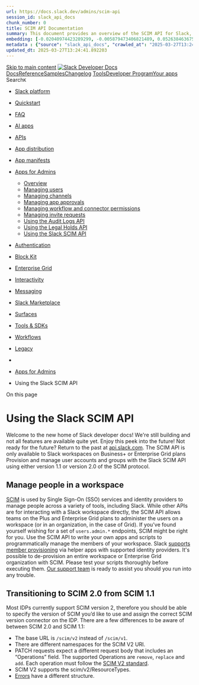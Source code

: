 ```yaml
---
url: https://docs.slack.dev/admins/scim-api
session_id: slack_api_docs
chunk_number: 0
title: SCIM API Documentation
summary: This document provides an overview of the SCIM API for Slack, including links to relevant resources and tools for developers and admins.
embedding: [-0.02040974423289299, -0.005879473406821489, 0.0526384636759758, -0.021970488131046295, 0.00921106431633234, 0.005509296897798777, -0.00961125548928976, 0.020089590921998024, 0.004992383532226086, -0.008457371033728123, -0.002454505069181323, -0.010671760886907578, -0.0359104759991169, 0.05237166956067085, 0.021236805245280266, 0.03302910178899765, -0.01648787036538124, 0.04041929543018341, -0.015087202191352844, 0.054425980895757675, 0.029133908450603485, 0.041859984397888184, 0.003521681297570467, 0.09332454949617386, -0.03377612307667732, -0.013146275654435158, -0.054532699286937714, 0.00895760953426361, -0.027199652045965195, -0.019649380818009377, -0.0005252507398836315, -0.02433161623775959, -0.03825826570391655, 0.010991914197802544, -0.003184853820130229, -0.013713213615119457, -0.02386472560465336, 0.09119020402431488, 0.018488826230168343, -0.023571252822875977, -0.027132952585816383, 0.032362114638090134, -0.012979529798030853, -0.01626109704375267, -0.06728545576334, -0.01119867991656065, 0.011545511893928051, -0.031401656568050385, 0.005722731817513704, -0.0071767596527934074, -0.029240626841783524, -0.014353519305586815, 0.0020693212281912565, 0.014913786202669144, -0.04247361049056053, -0.0006774067296646535, -0.013099586591124535, -0.028493601828813553, -0.047329261898994446, 0.0035783748608082533, 0.018515506759285927, -0.0015599114121869206, 0.007463563233613968, -0.019342567771673203, -0.00852406956255436, 0.02052980102598667, 0.021103408187627792, 0.03996574506163597, 0.015514072962105274, 0.0026729428209364414, 0.04727590084075928, 0.020943332463502884, -0.00273630628362298, -0.0022143905516713858, -0.02363795042037964, 0.01859554462134838, -0.016301115974783897, 0.08452034741640091, 0.00921106431633234, 0.018035275861620903, -0.02729303017258644, -0.032495513558387756, -0.012626027688384056, -0.00048606537166051567, -0.08254607021808624, 0.04711582511663437, -0.03892524912953377, -0.038178227841854095, 0.010158183053135872, 0.020436422899365425, 0.0077303568832576275, 0.0020960005931556225, -0.030494557693600655, -0.007903773337602615, 0.06701865792274475, -0.03841834142804146, -0.05970850586891174, -0.037084370851516724, -0.016554569825530052, 0.06984667479991913, 0.06098911538720131, -0.0035717051941901445, -0.06584476679563522, -0.03465654328465462, 0.0264926478266716, -0.00190757738891989, 0.03484329953789711, 0.02985425293445587, -0.0007953796884976327, -0.024144859984517097, -0.10570379346609116, -0.003129827557131648, 0.004355412442237139, 0.001186399720609188, -0.01892903633415699, -0.013699873350560665, 0.009457848034799099, 0.015514072962105274, -0.023157721385359764, -0.026119135320186615, -0.016074340790510178, -0.021250145509839058, 0.05063750594854355, 0.00872416514903307, -0.008303964510560036, -0.030094366520643234, -0.005806105211377144, -0.019982872530817986, -0.08740172535181046, -0.0007240956765599549, 0.01598096266388893, -0.049143459647893906, 0.061255909502506256, -0.050850942730903625, -0.05031735450029373, 0.01774180307984352, -0.0481029637157917, -0.01779516227543354, -0.03452314808964729, 0.005332545842975378, -0.009044317528605461, -0.04594193398952484, -0.012852802872657776, 0.026812801137566566, -0.04842311516404152, -0.03985903039574623, -0.009077667258679867, 0.02052980102598667, -0.0779038593173027, 0.021850431337952614, -0.0030331145972013474, -0.009271092712879181, -0.01750168949365616, -0.00740353437140584, -0.04524826630949974, -0.01241926196962595, -0.03212200105190277, 0.03609723225235939, 0.02825348824262619, -0.0012522644829005003, -0.005292526446282864, 0.03017440438270569, 0.013266333378851414, -0.060508888214826584, -0.0030781361274421215, -0.024691788479685783, 0.03465654328465462, -0.036524102091789246, -0.06749889254570007, 0.008450700901448727, -0.0005198314902372658, -0.04508819058537483, -0.0418333038687706, -0.02034304477274418, 0.015874244272708893, -0.03671085834503174, 0.016808023676276207, 0.01540735550224781, -0.042206816375255585, -0.012766094878315926, -0.015340656973421574, -0.008303964510560036, -0.0477561317384243, -0.06178949773311615, -0.017141517251729965, 0.008504060097038746, -0.05730735883116722, 0.03366940841078758, -0.0022877587471157312, -0.0001999913074541837, 0.053065333515405655, 0.03935211896896362, 0.04804960638284683, -0.019596021622419357, 0.007830404676496983, -0.027613181620836258, 0.02609245665371418, 0.008577427826821804, -0.022584114223718643, -0.01631445437669754, 0.027586502954363823, -0.019529324024915695, 0.05634690076112747, -0.0018942375900223851, 0.023317798972129822, -0.0027029570192098618, 0.011945703066885471, 0.0229176077991724, -0.02297096699476242, -0.010758469812572002, 0.03177516907453537, -0.009964757598936558, -0.04708914831280708, 0.0627499595284462, -0.033055782318115234, -0.0033349255099892616, 0.010611732490360737, 0.010378288105130196, -0.016781345009803772, -0.012979529798030853, -0.005112440790981054, 0.02774657867848873, 0.04780948907136917, 0.010951895266771317, 0.028680358082056046, 0.019142471253871918, 0.05133117362856865, -0.035323530435562134, 0.0024511702358722687, -0.02103670872747898, -0.014420217834413052, 0.038338303565979004, -0.004702244885265827, -0.014660332351922989, 0.02563890628516674, -0.05730735883116722, 0.015447374433279037, -0.018555525690317154, 0.010111493989825249, -0.016901401802897453, 0.007350175641477108, -0.00656646816059947, -0.012939510866999626, 0.054532699286937714, 0.021503599360585213, 0.0036784226540476084, -0.010705110616981983, -0.06637835502624512, 0.021810412406921387, 0.00941115990281105, 0.025798983871936798, 0.02506529912352562, 0.027159633114933968, -0.00898428913205862, -0.0004710582143161446, -0.032495513558387756, 0.011038603261113167, 0.04503483325242996, 0.0057660858146846294, 0.04087284579873085, -0.018448807299137115, -0.014473576098680496, -0.009264422580599785, 0.01795523799955845, -0.023411177098751068, 0.031161542981863022, 0.011992392130196095, 0.02557220868766308, -0.02068987675011158, -0.01003145519644022, -0.040792807936668396, 0.03740452229976654, 0.033616047352552414, -0.0040586041286587715, -0.03196192532777786, 0.004528828896582127, -0.008824212476611137, 0.037084370851516724, -0.04594193398952484, -0.021223464980721474, -0.010451655834913254, -0.03900528699159622, -0.019195830449461937, -0.012259186245501041, 0.020609838888049126, 0.014300160109996796, 0.0084106819704175, 0.009577905759215355, -0.013526457361876965, -0.02643928863108158, 0.00843736156821251, 0.05199815705418587, -0.0024478351697325706, 0.003019775031134486, -0.024985261261463165, 0.02381136827170849, 0.014660332351922989, -0.014873767271637917, -0.003771800547838211, 0.06477759033441544, 0.020049571990966797, 0.0376446396112442, 0.041459791362285614, -0.024064822122454643, 0.016474531963467598, 0.037884753197431564, -0.013192964717745781, 0.02790665626525879, 0.02398478426039219, -0.029934290796518326, -0.019409265369176865, 0.031641773879528046, -0.01711483672261238, 0.017181536182761192, 0.00024344955454580486, -0.007136740256100893, 0.023384496569633484, -0.010891865938901901, -0.014126744121313095, 0.01660792902112007, -0.019822796806693077, -0.013486438430845737, -0.02990761026740074, -0.00847071036696434, 0.013339702039957047, -0.03449646756052971, -0.04020586237311363, -0.012946180067956448, 0.04407437518239021, -0.011672238819301128, 0.056933846324682236, -0.0399123877286911, 0.006489764899015427, 0.04364750534296036, -0.031161542981863022, -0.00965794362127781, 0.020476441830396652, 0.05426590517163277, 0.0027263015508651733, 0.039538875222206116, 0.002411151072010398, -0.03724444657564163, -0.030334481969475746, -0.022263962775468826, -0.000497737608384341, 0.04057937115430832, -0.044928114861249924, 0.00907099712640047, -0.014967145398259163, 0.024131519719958305, -0.014233461581170559, -0.017888540402054787, -0.012666046619415283, -0.016127699986100197, -0.011232028715312481, 0.04303387925028801, 0.003158174455165863, -0.06531117856502533, 0.010691771283745766, 0.00578609574586153, -0.04684903100132942, -0.006009535398334265, -0.0051024360582232475, 0.006506439298391342, 0.02711961418390274, 0.007036692462861538, 0.008170567452907562, -0.008130548521876335, 0.0376446396112442, -0.013606495223939419, -0.008123878389596939, -0.038231585174798965, 0.008030500262975693, -0.0015332319308072329, -0.02422489784657955, 0.031294941902160645, -0.014153423719108105, 0.05450602248311043, 0.00838400237262249, 0.03318917751312256, 0.05282521992921829, 0.03863177448511124, -0.030734673142433167, -0.02591904066503048, -0.008690815418958664, 0.030227763578295708, -0.030387841165065765, 0.010985244065523148, -0.011272047646343708, 0.001135542057454586, 0.017074817791581154, 0.03428303450345993, -0.004131972789764404, -0.025852341204881668, 0.019929515197873116, -0.0022627469152212143, 0.03980566933751106, 0.01638115383684635, 0.056080106645822525, -0.031001467257738113, 0.05640025809407234, -0.001263936748728156, -0.01105861272662878, -0.03505673632025719, -0.019582681357860565, -0.021917128935456276, 0.03121490217745304, 0.012399252504110336, 0.012852802872657776, -0.01177228707820177, 0.010958564467728138, 0.008710824884474277, 0.04490143433213234, -0.02138354256749153, 0.02750646509230137, -0.008043840527534485, 0.025492168962955475, 0.03543024882674217, 0.03358937054872513, 0.04882330819964409, 0.03217536211013794, -0.028787076473236084, 0.011558851227164268, -0.02661270461976528, 0.008257275447249413, 0.02000955305993557, -0.03943215683102608, -0.01774180307984352, 0.002354457275941968, -0.060455527156591415, -0.03780471533536911, -0.0039085326716303825, 0.0784374475479126, -0.006272994913160801, -0.03374944627285004, 0.011625549755990505, 0.011879004538059235, -0.00431872857734561, 0.0007290980429388583, 0.024251578375697136, 0.014753710478544235, 0.0042687044478952885, -0.014460236765444279, -0.0025712274946272373, 0.007623639423400164, 0.031695131212472916, -0.021170105785131454, -0.04041929543018341, -0.006202961318194866, 0.02860032021999359, -0.026225853711366653, 0.005679377820342779, 0.016301115974783897, 0.010138173587620258, -0.009557896293699741, -0.052211593836545944, 0.019089113920927048, -0.013673193752765656, 0.06621827930212021, -0.0023594596423208714, 0.013026218861341476, -0.01458029355853796, -0.010671760886907578, -0.0003503756015561521, -0.017088158056139946, 0.031161542981863022, 0.003928542137145996, 0.0324154756963253, -0.015660809352993965, 0.004952364135533571, 0.02961413748562336, 0.004765608347952366, -0.013793251477181911, 0.0036850925534963608, -0.017768481746315956, -0.013099586591124535, 0.0011555516393855214, 0.018168672919273376, 0.04866323247551918, 0.0444478876888752, 0.014526935294270515, -0.005739406682550907, -0.001023822114802897, 0.024465013295412064, 0.09417829662561417, 0.055333081632852554, 0.01791521906852722, 0.03535021096467972, -0.004438785836100578, 0.022997645661234856, -0.040099143981933594, 0.0071167307905852795, 0.0037918102461844683, -0.015273958444595337, -0.001795857329852879, -0.03156173229217529, 0.03940548002719879, -0.024651769548654556, -0.02495858259499073, -0.009251083247363567, 0.023918084800243378, -0.0035550305619835854, 0.022597454488277435, 0.04388761892914772, 0.018382109701633453, 0.022544095292687416, -0.013139606453478336, -0.008864231407642365, -0.011825645342469215, -0.021330183371901512, -0.00507242139428854, 0.009357800707221031, 0.01903575472533703, 0.007183429319411516, -0.0188223198056221, 0.023677971214056015, 0.01994285359978676, 0.037324484437704086, 0.03081471100449562, -0.009751321747899055, 0.0030931432265788317, 0.004672230686992407, 0.011945703066885471, 0.007050032261759043, 0.02159697748720646, 0.006746554281562567, -0.04324731230735779, -0.06963324546813965, -0.002192713553085923, -0.006499769631773233, 0.017408311367034912, -0.03438974916934967, 0.026812801137566566, -0.011678908951580524, -0.01971607841551304, 0.0030381169635802507, -0.0009437839034944773, -0.007230118382722139, -0.0008879238739609718, 0.010184862650930882, 0.00887090153992176, 0.0015974292764440179, 0.019195830449461937, 0.009417829103767872, -0.0125059699639678, 0.007356845308095217, -0.0014923791168257594, 0.013766571879386902, 0.019409265369176865, 0.020836614072322845, 0.008203916251659393, -0.03156173229217529, 0.041246358305215836, -0.010905206203460693, -0.009131025522947311, 0.03081471100449562, 0.0024328280705958605, -0.0028947151731699705, 0.03246883302927017, -0.029320664703845978, -0.01025823038071394, -0.03679089620709419, 0.0209166519343853, 0.024918561801314354, -0.006406391505151987, 0.0016124364919960499, -0.005886143539100885, -0.03348265215754509, -0.04415441304445267, 0.022557435557246208, 0.011652229353785515, -0.013873289339244366, -0.016101019456982613, 0.015153900720179081, 0.0013906639069318771, -0.015327317640185356, -0.04466132074594498, 0.026359250769019127, -0.0003618393966462463, 0.023317798972129822, -0.019849475473165512, -0.053412165492773056, 0.014993824996054173, 0.030041007325053215, -0.035563644021749496, -0.011725598014891148, -0.059601787477731705, -0.02774657867848873, -0.007556940894573927, -0.023717990145087242, -0.014927126467227936, 0.008063849993050098, 0.028120091184973717, -0.013913309201598167, 0.010731790214776993, 0.006212966050952673, 0.04901006445288658, 0.002344452543184161, -0.04097956418991089, 0.023277780041098595, 0.01948930323123932, -0.031108183786273003, -0.01903575472533703, -0.013032888062298298, 0.0017291588010266423, 0.01876896061003208, 0.021090067923069, -0.042180135846138, 0.020783254876732826, -0.0020426418632268906, 0.0028096747118979692, 0.021330183371901512, 0.008137217722833157, -0.0173416119068861, -0.00460553215816617, 0.012232506647706032, 0.01586090587079525, -0.0006144600338302553, -0.0015415692469105124, -0.009811350144445896, -0.010678431019186974, -0.062323085963726044, -0.009437838569283485, 0.03238879516720772, 0.025425471365451813, 0.0076903379522264, -0.011218689382076263, -0.055119648575782776, -0.02342451550066471, -0.00498571339994669, -0.0006082070176489651, 0.017648424953222275, 0.0629100352525711, 0.023397836834192276, -0.030494557693600655, -0.004538833629339933, 0.04610200971364975, 0.018835658207535744, 0.004542168229818344, 0.013713213615119457, -0.02727968990802765, 0.006142932455986738, 0.0406060516834259, -0.01847548596560955, 0.050797585397958755, -0.0362573079764843, 0.0005586000042967498, -0.011825645342469215, -0.009711302816867828, 0.01859554462134838, -0.026572685688734055, -0.045781854540109634, 0.0300676878541708, -0.0035450258292257786, 0.025505509227514267, 0.0036117241252213717, -0.0222239438444376, -0.00824393518269062, 0.023624612018465996, 0.04660891741514206, -0.035216812044382095, 0.024825185537338257, 0.0059861913323402405, -0.005502626765519381, 0.0042120106518268585, -0.012325884774327278, -0.026639383286237717, 0.015020503662526608, 0.010218211449682713, 0.0020226321648806334, -0.02598573826253414, 0.012966190464794636, 0.041753266006708145, 0.03847169876098633, 0.002326110377907753, -0.00787042360752821, -0.03462986648082733, -0.03145501762628555, -0.001032993197441101, 0.013753232546150684, -0.018835658207535744, -0.013493108563125134, -0.01063174195587635, -0.0028780405409634113, 0.06307011097669601, -0.021250145509839058, 0.005259177181869745, 0.029133908450603485, 0.013859950006008148, -0.02621251344680786, 0.025785643607378006, -0.04367418214678764, 0.045781854540109634, -0.037938110530376434, -0.013713213615119457, -0.01438019797205925, 0.00731682637706399, 0.016354473307728767, -0.02836020663380623, -0.05109105631709099, 0.012339224107563496, -0.006633166689425707, 0.01835542917251587, 0.006523114163428545, -0.00809719879180193, 0.006416396703571081, 0.0005836119526065886, -0.021850431337952614, 0.037137728184461594, -0.011605540290474892, -0.006192956585437059, -0.00596618140116334, -0.03689761459827423, -0.011999061331152916, 0.015540752559900284, 0.000968795851804316, -0.008177236653864384, 0.0009171044803224504, -0.027719900012016296, -0.03182852640748024, 0.011845654807984829, -0.011071952059864998, -0.04167322814464569, 0.01480706874281168, 0.04167322814464569, 0.001527395797893405, 0.03302910178899765, 0.019636040553450584, 0.0005661036120727658, 0.02182375267148018, -0.019022414460778236, -0.0024495027028024197, -0.0038451689761132, -0.017768481746315956, -0.008917590603232384, 0.02473180741071701, -0.03201528266072273, 0.0248385239392519, -0.03905864804983139, 0.0166479479521513, -0.014273480512201786, -0.00507242139428854, -0.0026129139587283134, 0.022023847326636314, -0.01938258670270443, -0.012325884774327278, -0.007470232900232077, -0.0008804203243926167, 0.008130548521876335, 0.009404489770531654, -0.002020964864641428, 0.010898536071181297, -0.018048616126179695, 0.0012839463306590915, 0.06904629617929459, -0.008203916251659393, -0.023237761110067368, 0.003209865652024746, 0.017088158056139946, 0.031348299235105515, 0.05986858159303665, 0.03262890875339508, -0.03126826137304306, 0.03535021096467972, -0.0012480958830565214, -0.006266324780881405, -0.05501293018460274, 0.012199156917631626, 0.010104823857545853, 0.03508341684937477, -0.02347787469625473, 0.014500255696475506, -0.018328750506043434, 0.026225853711366653, 0.04108628258109093, -0.02881375513970852, -0.04020586237311363, -0.04596861079335213, 0.01085851714015007, -0.027879975736141205, -0.022410698235034943, 0.005575995426625013, -0.006493099965155125, 0.002492856699973345, -0.017768481746315956, -0.01543403510004282, -0.03150837495923042, -0.0068499366752803326, -0.00665317615494132, -0.01586090587079525, -0.0772101953625679, -0.006122922990471125, 0.0042687044478952885, -0.006533118896186352, -0.02734638750553131, -0.011091961525380611, -0.0024428328033536673, -0.1059705913066864, -0.01384661067277193, 0.01723489537835121, 0.014540274627506733, 0.03321585804224014, 0.009751321747899055, 0.021010030061006546, 0.02211722545325756, 0.01732827164232731, -0.0087575139477849, -0.015420694835484028, -0.04610200971364975, -0.0027613183483481407, -0.015994302928447723, 0.01614103838801384, -0.026972876861691475, -0.0017141517018899322, 0.037031013518571854, -0.002454505069181323, 0.002719631651416421, -0.023091023787856102, 0.00610958319157362, -0.016287775710225105, 0.018462147563695908, -0.014687011949717999, -0.04132639616727829, 0.016901401802897453, -0.03519013151526451, 0.012212497182190418, -0.019862815737724304, 0.001088019460439682, 0.028040053322911263, -0.0705936998128891, -0.00446213036775589, -0.014566954225301743, 0.014927126467227936, -0.004798957612365484, 0.018728941679000854, 0.0171681959182024, -0.032442156225442886, 0.011905684135854244, -0.0171681959182024, 0.02229064144194126, 0.029027190059423447, 0.023717990145087242, 0.02796001546084881, -0.03985903039574623, 0.023237761110067368, -0.027146292850375175, 0.05479949340224266, 0.04460796341300011, 0.021223464980721474, -3.277606447227299e-05, 0.017541708424687386, -0.014753710478544235, -0.01887567713856697, -0.0059294975362718105, 0.004902340471744537, 0.010698440484702587, 0.01579420641064644, 0.04540834575891495, 0.01694142073392868, 0.023451196029782295, -0.007150080054998398, 0.0017208214849233627, -0.0070633720606565475, -0.01830206997692585, -0.02507863938808441, 0.0010129836155101657, 0.019689399749040604, -0.02450503222644329, 0.02206386625766754, 0.0072768074460327625, 0.023918084800243378, 0.004712249618023634, -0.0017191540682688355, 0.007843744941055775, 0.007877093739807606, 0.000982135534286499, -0.048583194613456726, 0.030387841165065765, -0.009077667258679867, 0.05725399777293205, 0.023557912558317184, 0.009811350144445896, -0.017101498320698738, -0.026812801137566566, -0.004442120436578989, -0.009551226161420345, -0.011245368048548698, 0.031748488545417786, -0.0031048154924064875, 0.035723719745874405, -0.010038125328719616, -0.0018692256417125463, -0.02086329273879528, 0.010158183053135872, -0.00030868902103975415, -0.012439271435141563, 0.019756097346544266, 0.0372978076338768, -0.012272525578737259, 0.04490143433213234, -0.033002421259880066, -0.006769898813217878, -0.03358937054872513, 0.041353076696395874, 0.0035150113981217146, -0.019636040553450584, 0.03860509768128395, 0.011512162163853645, -0.011725598014891148, 0.020102931186556816, 0.021583637222647667, -0.05053079128265381, 0.029374023899435997, 0.057040564715862274, -0.006916635204106569, -0.006883285939693451, 0.021076729521155357, 0.003505006665363908, -0.026239193975925446, -0.01082516834139824, 0.014420217834413052, -0.011645559221506119, 0.016727985814213753, 0.0705936998128891, 0.024798505008220673, -0.04100624471902847, 0.03286902606487274, 0.005759416148066521, 0.02562556602060795, -0.001205575536005199, 0.005382569506764412, 0.0214368999004364, -0.005939502269029617, 0.0447947196662426, -0.004682235419750214, -0.01762174628674984, 0.013913309201598167, -0.021063389256596565, -0.004802292678505182, -0.03604387491941452, 0.006406391505151987, -0.013506447896361351, 0.01575418747961521, -0.01563413068652153, 0.009811350144445896, -0.03553696349263191, 0.01852884516119957, 0.01842212863266468, 0.027266349643468857, -0.021903790533542633, 0.002821346977725625, 0.037084370851516724, -0.002834686543792486, -0.0075836204923689365, -0.042180135846138, -0.01943594589829445, -0.01802193745970726, 0.02961413748562336, -0.007910443469882011, 0.0007691171485930681, -0.011105301789939404, -0.02375800907611847, -0.0114588038995862, -0.008177236653864384, 0.031081505119800568, -0.018101975321769714, -0.037031013518571854, -0.0010204871650785208, 0.006969993934035301, 0.026812801137566566, 0.0441010519862175, 0.038791853934526443, 0.039138685911893845, 0.015714168548583984, -0.031695131212472916, 0.0004397932789288461, 0.00234612007625401, -0.009171044453978539, 0.024064822122454643, 0.0024511702358722687, 0.018662242218852043, 0.018728941679000854, -0.004815632477402687, -0.0010838507441803813, -0.013479768298566341, -0.004919014871120453, 0.005732737015932798, 0.016301115974783897, 0.07118064910173416, -0.0001872769062174484, 0.011525502428412437, -0.013239653781056404, 0.0031931910198181868, -0.014340179041028023, -0.013012878596782684, -0.007950462400913239, 0.02290426753461361, -0.008137217722833157, 0.06104247644543648, -0.020889973267912865, -0.011845654807984829, 0.015047183260321617, 0.008117208257317543, -0.02860032021999359, -0.0023327802773565054, 0.02297096699476242, -0.007970471866428852, -0.010511685162782669, 0.022557435557246208, 0.010965234600007534, -0.014460236765444279, -0.029694175347685814, -0.020076250657439232, 0.00027367231086827815, -0.04364750534296036, -0.011078622192144394, -0.027319708839058876, -0.01687472313642502, 0.003338260343298316, -0.0186489038169384, -0.004181996453553438, 0.007450223434716463, 0.03284234553575516, -0.01818201318383217, -0.0013898301403969526, -0.026906177401542664, -0.0022243952844291925, -0.011965712532401085, 0.021023370325565338, -0.027373068034648895, -0.0012972860131412745, 0.001529063330963254, -0.006956654600799084, 0.01579420641064644, -0.017314933240413666, 0.016007641330361366, 0.03268226981163025, 0.018462147563695908, 0.014820408076047897, -0.05143788829445839, -0.032548870891332626, 0.007416874170303345, 0.01858220435678959, 0.012232506647706032, 0.04890334606170654, 0.0068499366752803326, 0.01355980709195137, 0.0069099655374884605, 0.0062363105826079845, 0.0057160621508955956, -0.03252219408750534, 0.02295762673020363, 0.01596762239933014, 0.013439749367535114, 0.010478335432708263, 0.0152072599157691, -0.02750646509230137, -0.009524546563625336, 0.04161987081170082, -0.015647470951080322, 0.0042720395140349865, -0.027186311781406403, -0.002646263223141432, -0.012972859665751457, 0.02739974670112133, 0.03177516907453537, -0.006062894593924284, -0.0071767596527934074, 0.035376887768507004, -0.028040053322911263, 0.022010507062077522, -0.013293012976646423, -0.0425269678235054, -0.010158183053135872, 0.011452133767306805, 0.002371131908148527, -0.010478335432708263, 0.015714168548583984, -0.022997645661234856, 0.000831647019367665, -0.00530253117904067, -0.002537878230214119, -0.014460236765444279, 0.014900446869432926, -0.01739497110247612, 0.017808502539992332, -0.008330644108355045, 0.02671942301094532, 0.04700911045074463, -0.011865664273500443, -0.007950462400913239, 0.01876896061003208, -0.018395448103547096, 0.012032411061227322, 0.030227763578295708, 0.0077903857454657555, -0.03759127855300903, -0.0072701373137533665, 0.006369707640260458, -0.007943792268633842, 0.01543403510004282, -0.009891388937830925, 0.010378288105130196, 0.004185331519693136, -0.03417631611227989, 0.020596498623490334, 0.010438316501677036, -0.02926730550825596, -0.0015674149617552757, 0.003379946807399392, 0.03628398850560188, 0.010038125328719616, 0.009544556960463524, -0.03700433298945427, 0.029934290796518326, -0.03190856799483299, 0.01353312749415636, -0.030281122773885727, 0.018955716863274574, 0.021690355613827705, 0.021850431337952614, -0.0009604585357010365, -0.016074340790510178, 0.005115775391459465, -0.01819535344839096, 0.01264603715389967, -0.005505961831659079, 0.02295762673020363, 0.005269182380288839, -0.022584114223718643, 0.006646506488323212, -0.08115874230861664, -0.03252219408750534, -0.010538364760577679, -0.00901096872985363, 0.005892813205718994, -0.016674626618623734, -0.0392187237739563, 0.006172947119921446, -0.008077189326286316, -0.016727985814213753, 0.010625072754919529, -0.032548870891332626, 0.0020276347640901804, 0.03900528699159622, 0.003521681297570467, -0.00015642883954569697, 0.07870423793792725, -0.0071767596527934074, 0.006129593122750521, 0.007797055412083864, 0.045221589505672455, 0.00437542237341404, -0.011412114836275578, 0.026812801137566566, -0.0037784704472869635, -0.04276708513498306, -0.015313977375626564, 0.016741326078772545, 0.019409265369176865, 0.009164375253021717, -0.01875562034547329, -0.034923337399959564, -0.0467156358063221, 0.026225853711366653, 0.02159697748720646, 0.010184862650930882, 0.0047889528796076775, 0.02426491677761078, -0.024198219180107117, 0.00667985575273633, -0.0035316860303282738, -0.015874244272708893, 0.03217536211013794, -0.029400702565908432, 0.03559032455086708, -0.001822536694817245, -0.04922349750995636, -0.04007246345281601, 0.010818498209118843, -0.007943792268633842, -0.01384661067277193, -0.019235849380493164, 0.02450503222644329, 0.0022360675502568483, 0.025598887354135513, 0.011405444703996181, 0.025545528158545494, -0.04791620746254921, 0.020836614072322845, -0.030441198498010635, -0.050504110753536224, -0.013886629603803158, 0.004008580464869738, -0.02342451550066471, 0.009391149505972862, 0.0029664160683751106, -0.035563644021749496, 0.04234021157026291, 0.04551506042480469, -0.02415820024907589, -0.019169151782989502, 0.003508341498672962, 0.015287297777831554, 0.02926730550825596, 0.004612201824784279, -0.018315410241484642, 0.006719874683767557, 0.03382948413491249, 0.00610958319157362, 0.020396403968334198, -0.010618402622640133, 0.022784210741519928, -0.020369725301861763, 0.005502626765519381, -0.028867114335298538, 0.006496434565633535, -0.01739497110247612, 0.017434990033507347, -0.015153900720179081, 0.005822779610753059, 0.003981900867074728, 0.014366858638823032, 0.006106248591095209, 0.02040974423289299, -0.006576472893357277, 0.024651769548654556, -0.017995256930589676, -0.0028546962421387434, 0.020436422899365425, 0.007783716078847647, -0.0339895598590374, 0.028947152197360992, 0.014673671685159206, -0.0042120106518268585, -0.02285090833902359, 0.00538590457290411, -0.011131981387734413, -0.025879021733999252, 0.023344477638602257, 0.03204196318984032, 0.0053092013113200665, 0.003226540284231305, -0.005946171935647726, -0.006002865731716156, 0.009471188299357891, 0.01168557908385992, 0.0016799686709418893, 0.05826781690120697, 0.01983613707125187, 0.001324799144640565, 0.00918438471853733, 0.023237761110067368, -0.01420678198337555, -0.030788032338023186, 0.007016682997345924, 0.02553218975663185, 0.014313499443233013, 0.0069032954052090645, 0.004808962345123291, 0.010938555002212524, 0.002117677591741085, -0.01814199425280094, 0.005646028555929661, 0.025038620457053185, 0.003838499076664448, -0.022650813683867455, 0.005079091526567936, -0.00729014677926898, -0.013386390171945095, -0.020222987979650497, -0.043514106422662735, -0.02950742095708847, 0.0011522166896611452, -0.03198860585689545, -0.025025280192494392, 0.03393620252609253, -0.016154378652572632, 0.014366858638823032, 0.006923305336385965, -0.020889973267912865, -0.0002692952402867377, 0.030094366520643234, 0.020849954336881638, -0.005485952366143465, -0.01994285359978676, -0.02206386625766754, -0.03807150945067406, -0.00312649249099195, 0.01353312749415636, 0.013779912143945694, 0.01239258237183094, 0.01904909312725067, 0.004145312123000622, -0.008950939401984215, 0.012859472073614597, 0.01460697315633297, 0.021636996418237686, -0.012312544509768486, 0.01728825271129608, -0.0222239438444376, 0.01500716432929039, -0.05565323680639267, -0.00092544179642573, 0.012485960498452187, -0.006096243858337402, 0.015847565606236458, -0.024358294904232025, -0.01830206997692585, -0.028893793001770973, -0.007096721325069666, 0.043807581067085266, 0.013726552948355675, 0.003084806026890874, 0.005632689222693443, -0.0043654171749949455, 0.02086329273879528, -0.004222015384584665, 0.0458352155983448, 0.009697963483631611, 0.009057657793164253, -0.0001298536517424509, -0.009577905759215355, -0.012272525578737259, 0.04716918617486954, -0.031134864315390587, -0.017715124413371086, 0.0037651308812201023, -0.00240281387232244, -0.002919727237895131, 0.009838029742240906, 0.04500815272331238, 0.038284942507743835, -0.004408771172165871, -0.005942836869508028, -0.023451196029782295, 0.05429258570075035, -0.004362082574516535, 0.01852884516119957, -0.024198219180107117, -0.00221772538498044, 0.015900924801826477, 0.000704919861163944, 0.018608883023262024, -0.0029914281331002712, 0.0027829953469336033, -0.008864231407642365, -0.009524546563625336, -0.01575418747961521, -0.040445975959300995, 0.006896625738590956, 0.00552930636331439, -0.009024308063089848, -0.02034304477274418, 0.0053492202423512936, 0.018715601414442062, -0.00020155456149950624, -0.03292238339781761, 0.01279277354478836, 0.012979529798030853, 0.044874757528305054, 0.021917128935456276, 0.022557435557246208, -0.007963801734149456, 0.017141517251729965, 0.02097001112997532, -0.007030022796243429, -0.008350653573870659, -0.03785807266831398, 0.013833270408213139, -0.037377845495939255, 0.024651769548654556, 0.010698440484702587, 0.029827572405338287, 0.018555525690317154, -0.004415441304445267, 0.022597454488277435, 0.01659458875656128, -0.023717990145087242, -0.006956654600799084, 0.0035116765648126602, -0.01926252990961075, -0.010278239846229553, -0.003855173708871007, -0.0009112683474086225, -0.03158841282129288, -0.004622206557542086, -0.009177714586257935, -0.010384957306087017, -0.017314933240413666, 0.009637934155762196, 0.013953328132629395, 0.0038885229732841253, 0.04882330819964409, 0.013139606453478336, 0.005592669826000929, 0.011051942594349384, 0.01057171355932951, 0.02035638503730297, 0.00912435632199049, 0.023104364052414894, 0.019129132851958275, -0.02251741662621498, -0.01543403510004282, -0.007917112670838833, 0.03767131641507149, 0.05794766545295715, -0.056240182369947433, 0.006786573212593794, 0.010538364760577679, -0.02966749668121338, 0.004625541623681784, -0.007510251831263304, 0.01506052352488041, -0.010951895266771317, -0.015313977375626564, -0.0004852316342294216, -0.012459280900657177, -0.00807051919400692, -0.017488349229097366, 0.03452314808964729, -0.009878048673272133, -0.0012714402982965112, -0.0035983845591545105, -0.015087202191352844, 0.03057459555566311, -0.007590290158987045, -0.001709149219095707, 0.018168672919273376, 0.010731790214776993, 0.018915696069598198, 0.0010680098785087466, 0.043914299458265305, -0.021690355613827705, 0.011645559221506119, 0.031054824590682983, 0.01181897521018982, 0.0362573079764843, -0.010638412088155746, -0.040392614901065826, -0.013593155890703201, -0.013913309201598167, 0.010244891047477722, -0.021076729521155357, 0.01723489537835121, 0.014393538236618042, 0.01105861272662878, 0.020156288519501686, -0.016741326078772545, 0.03156173229217529, 0.0009788005845621228, 0.006996673531830311, 0.023464534431695938, -0.023264439776539803, 0.031081505119800568, -0.040499333292245865, -0.020156288519501686, 0.029694175347685814, 0.00253621069714427, -0.014727030880749226, -0.015674149617552757, -0.03097478672862053, 0.025212036445736885, 0.0025712274946272373, -0.00512911519035697, 0.034869980067014694, 0.0012781101977452636, 0.00015330234600696713, -0.0034849969670176506, 0.036630820482969284, -0.00273630628362298, 0.05330544710159302, 0.03513677418231964, 0.006363037507981062, -0.010098153725266457, 0.01687472313642502, -0.011192009784281254, 0.03569704294204712, 0.008203916251659393, 0.030387841165065765, -0.010078144259750843, 0.004202005919069052, 0.004285379312932491, 0.032148681581020355, -0.0002870120224542916, 0.03153505548834801, -0.02450503222644329, 0.007350175641477108, 0.008704155683517456, 0.022250622510910034, -5.580789365922101e-05, -0.011705588549375534, 0.01230587437748909, -0.00903764832764864, 0.002286091446876526, -0.0023044333793222904, -0.04127303510904312, 0.024518372491002083, 0.043567463755607605, 0.01938258670270443, 0.026385929435491562, 0.027719900012016296, 0.023838046938180923, 0.007510251831263304, -0.015447374433279037, 0.03559032455086708, 0.012946180067956448, -0.037031013518571854, -0.02530541457235813, -0.00798381119966507, 0.013779912143945694, -0.006779903545975685, -0.006419731304049492, 0.017981918528676033, -0.025798983871936798, 0.01082516834139824, 0.026412609964609146, -0.007390194572508335, -0.04580853506922722, 0.017061477527022362, -0.015594110824167728, 0.026292551308870316, 0.022837569937109947, 0.029827572405338287, 0.005936167202889919, 0.008690815418958664, -0.006286334246397018, 0.0007828737143427134, 0.014126744121313095, 0.0209166519343853, -0.0035516954958438873, 0.012232506647706032, 0.012365903705358505, -0.008997628465294838, -0.00036663335049524903, -0.01241926196962595]
metadata : {"source": "slack_api_docs", "crawled_at": "2025-03-27T13:24:40.265630", "url_path": "/admins/scim-api", "chunk_size": 4858}
updated_dt: 2025-03-27T13:24:41.892203
---
```

[Skip to main content](https://docs.slack.dev/admins/scim-api#__docusaurus_skipToContent_fallback)
[![Slack Developer Docs](https://docs.slack.dev/img/logos/slack-developers-white.png)](https://slack.dev)[Docs](https://docs.slack.dev/)[Reference](https://docs.slack.dev/reference)[Samples](https://docs.slack.dev/samples)[Changelog](https://docs.slack.dev/changelog)
[Tools](https://tools.slack.dev)[Developer Program](https://api.slack.com/developer-program)[Your apps](https://api.slack.com/apps)
Search`K`
  * [Slack platform](https://docs.slack.dev/)
  * [Quickstart](https://docs.slack.dev/quickstart)
  * [FAQ](https://docs.slack.dev/faq)
  * [AI apps](https://docs.slack.dev/ai/)
  * [APIs](https://docs.slack.dev/apis/)
  * [App distribution](https://docs.slack.dev/distribution/)
  * [App manifests](https://docs.slack.dev/app-manifests/)
  * [Apps for Admins](https://docs.slack.dev/admins/)
    * [Overview](https://docs.slack.dev/admins/)
    * [Managing users](https://docs.slack.dev/admins/managing-users)
    * [Managing channels](https://docs.slack.dev/admins/managing-channels)
    * [Managing app approvals](https://docs.slack.dev/admins/managing-app-approvals)
    * [Managing workflow and connector permissions](https://docs.slack.dev/admins/managing-workflow-and-connector-permissions)
    * [Managing invite requests](https://docs.slack.dev/admins/managing-invite-requests)
    * [Using the Audit Logs API](https://docs.slack.dev/admins/audit-logs-api)
    * [Using the Legal Holds API](https://docs.slack.dev/admins/legal-holds-api)
    * [Using the Slack SCIM API](https://docs.slack.dev/admins/scim-api)
  * [Authentication](https://docs.slack.dev/authentication/)
  * [Block Kit](https://docs.slack.dev/block-kit/)
  * [Enterprise Grid](https://docs.slack.dev/enterprise-grid/)
  * [Interactivity](https://docs.slack.dev/interactivity/)
  * [Messaging](https://docs.slack.dev/messaging/)
  * [Slack Marketplace](https://docs.slack.dev/slack-marketplace/)
  * [Surfaces](https://docs.slack.dev/surfaces/)
  * [Tools & SDKs](https://docs.slack.dev/tools/)
  * [Workflows](https://docs.slack.dev/workflows/)
  * [Legacy](https://docs.slack.dev/legacy/)


  * [](https://docs.slack.dev/)
  * [Apps for Admins](https://docs.slack.dev/admins/)
  * Using the Slack SCIM API


On this page
# Using the Slack SCIM API
Welcome to the new home of Slack developer docs!
We're still building and not all features are available quite yet. Enjoy this peek into the future!
Not ready for the future? Return to the past at [api.slack.com](https://api.slack.com/docs).
The SCIM API is only available to Slack workspaces on Business+ or Enterprise Grid plans
Provision and manage user accounts and groups with the Slack SCIM API using either version 1.1 or version 2.0 of the SCIM protocol.
## Manage people in a workspace[​](https://docs.slack.dev/admins/scim-api#manage "Direct link to Manage people in a workspace")
[SCIM](https://scim.cloud/) is used by Single Sign-On (SSO) services and identity providers to manage people across a variety of tools, including Slack.
While other APIs are for interacting with a Slack workspace directly, the SCIM API allows teams on the Plus and Enterprise Grid plans to administer the users on a workspace (or in an organization, in the case of Grid).
If you've found yourself wishing for a set of `users.admin.*` endpoints, SCIM might be right for you. Use the SCIM API to write your own apps and scripts to programmatically manage the members of your workspace.
Slack [supports member provisioning](https://slack.com/help/articles/212572638-Managing-team-members-with-SCIM-provisioning) via helper apps with supported identity providers.
It's possible to de-provision an entire workspace or Enterprise Grid organization with SCIM.
Please test your scripts thoroughly before executing them. [Our support team](https://slack.com/help/contact) is ready to assist you should you run into any trouble.
## Transitioning to SCIM 2.0 from SCIM 1.1[​](https://docs.slack.dev/admins/scim-api#transition "Direct link to Transitioning to SCIM 2.0 from SCIM 1.1")
Most IDPs currently support SCIM version 2, therefore you should be able to specify the version of SCIM you’d like to use and assign the correct SCIM version connector on the IDP.
There are a few differences to be aware of between SCIM 2.0 and SCIM 1.1:
  * The base URL is `/scim/v2` instead of `/scim/v1`.
  * There are different namespaces for the SCIM V2 URI.
  * PATCH requests expect a different request body that includes an “Operations” field. The supported Operations are `remove`, `replace` and `add`. Each operation must follow the [SCIM V2 standard](https://www.rfc-editor.org/rfc/rfc7644#section-3.5.2).
  * SCIM V2 supports the scim/v2/ResourceTypes.
  * [Errors](https://docs.slack.dev/admins/scim-api#example-error) have a different structure.